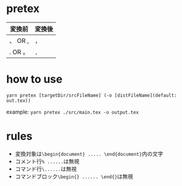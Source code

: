 # pretex

| 変換前   | 変換後 |
| -------- | ------ |
| 、  OR , | ，     |
| . OR 。  | ．     |

# how to use

`yarn pretex [targetDir/srcFileName] (-o [distFileName](default: out.tex))`

example: `yarn pretex ./src/main.tex -o output.tex`

# rules

- 変換対象は`\begin{document} ..... \end{document}`内の文字
- コメント行`% ......`は無視
- コマンド行`\......`は無視
- コマンドブロック`\begin{} ...... \end{}`は無視
